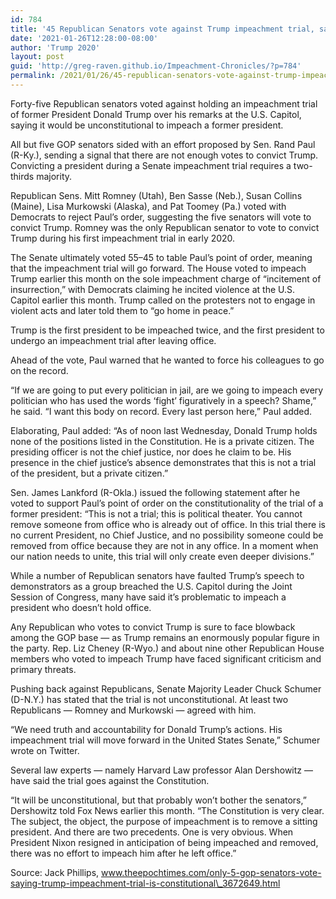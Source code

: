 ```yaml
---
id: 784
title: '45 Republican Senators vote against Trump impeachment trial, say it’s unconstitutional'
date: '2021-01-26T12:28:00-08:00'
author: 'Trump 2020'
layout: post
guid: 'http://greg-raven.github.io/Impeachment-Chronicles/?p=784'
permalink: /2021/01/26/45-republican-senators-vote-against-trump-impeachment-trial-say-its-unconstitutional/
---
```


Forty-five Republican senators voted against holding an impeachment trial of former President Donald Trump over his remarks at the U.S. Capitol, saying it would be unconstitutional to impeach a former president.

All but five GOP senators sided with an effort proposed by Sen. Rand Paul (R-Ky.), sending a signal that there are not enough votes to convict Trump. Convicting a president during a Senate impeachment trial requires a two-thirds majority.

Republican Sens. Mitt Romney (Utah), Ben Sasse (Neb.), Susan Collins (Maine), Lisa Murkowski (Alaska), and Pat Toomey (Pa.) voted with Democrats to reject Paul’s order, suggesting the five senators will vote to convict Trump. Romney was the only Republican senator to vote to convict Trump during his first impeachment trial in early 2020.

The Senate ultimately voted 55–45 to table Paul’s point of order, meaning that the impeachment trial will go forward. The House voted to impeach Trump earlier this month on the sole impeachment charge of “incitement of insurrection,” with Democrats claiming he incited violence at the U.S. Capitol earlier this month. Trump called on the protesters not to engage in violent acts and later told them to “go home in peace.”

Trump is the first president to be impeached twice, and the first president to undergo an impeachment trial after leaving office.

Ahead of the vote, Paul warned that he wanted to force his colleagues to go on the record.

“If we are going to put every politician in jail, are we going to impeach every politician who has used the words ‘fight’ figuratively in a speech? Shame,” he said. “I want this body on record. Every last person here,” Paul added.

Elaborating, Paul added: “As of noon last Wednesday, Donald Trump holds none of the positions listed in the Constitution. He is a private citizen. The presiding officer is not the chief justice, nor does he claim to be. His presence in the chief justice’s absence demonstrates that this is not a trial of the president, but a private citizen.”

Sen. James Lankford (R-Okla.) issued the following statement after he voted to support Paul’s point of order on the constitutionality of the trial of a former president: “This is not a trial; this is political theater. You cannot remove someone from office who is already out of office. In this trial there is no current President, no Chief Justice, and no possibility someone could be removed from office because they are not in any office. In a moment when our nation needs to unite, this trial will only create even deeper divisions.”

While a number of Republican senators have faulted Trump’s speech to demonstrators as a group breached the U.S. Capitol during the Joint Session of Congress, many have said it’s problematic to impeach a president who doesn’t hold office.

Any Republican who votes to convict Trump is sure to face blowback among the GOP base — as Trump remains an enormously popular figure in the party. Rep. Liz Cheney (R-Wyo.) and about nine other Republican House members who voted to impeach Trump have faced significant criticism and primary threats.

Pushing back against Republicans, Senate Majority Leader Chuck Schumer (D-N.Y.) has stated that the trial is not unconstitutional. At least two Republicans — Romney and Murkowski — agreed with him.

“We need truth and accountability for Donald Trump’s actions. His impeachment trial will move forward in the United States Senate,” Schumer wrote on Twitter.

Several law experts — namely Harvard Law professor Alan Dershowitz — have said the trial goes against the Constitution.

“It will be unconstitutional, but that probably won’t bother the senators,” Dershowitz told Fox News earlier this month. “The Constitution is very clear. The subject, the object, the purpose of impeachment is to remove a sitting president. And there are two precedents. One is very obvious. When President Nixon resigned in anticipation of being impeached and removed, there was no effort to impeach him after he left office.”

Source: Jack Phillips, www.theepochtimes.com/only-5-gop-senators-vote-saying-trump-impeachment-trial-is-constitutional\_3672649.html